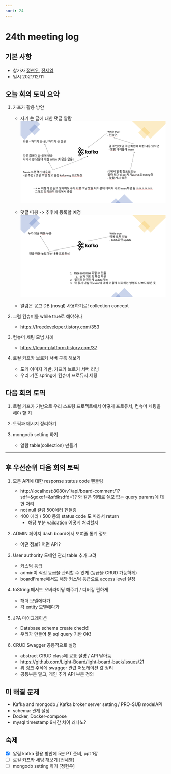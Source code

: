 ```yaml
---
sort: 24
---
```


# 24th meeting log

## 기본 사항
- 참가자 [정현우](https://github.com/Nuung), [전세영](https://github.com/SeyoungJeon)
- 일시 2021/12/11


## 오늘 회의 토픽 요약

1. 카프카 활용 방안
    - 자기 쓴 글에 대한 댓글 알람
    ![24번째회의 첨부이미지1](https://raw.githubusercontent.com/Light-Board/Light-Board/master/assets/images/24th_meeting_1.png)

    - 댓글 따봉 -> 추후에 등록할 예정
    ![24번째회의 첨부이미지2](https://raw.githubusercontent.com/Light-Board/Light-Board/master/assets/images/24th_meeting_2.png)

    - 알람은 몽고 DB (nosql) 사용하기로! collection concept

2. 그럼 컨슈머를 while true로 해야하나
    - https://freedeveloper.tistory.com/353 

3. 컨슈머 세팅 모범 사례
    - https://team-platform.tistory.com/37 

4. 로컬 카프카 브로커 서버 구축 해보기
    - 도커 이미지 기반, 카프카 브로커 서버 러닝
    - 우리 기존 spring에 컨슈머 프로듀서 세팅


## 다음 회의 토픽

1. 로컬 카프카 기반으로 우리 스프링 프로젝트에서 어떻게 프로듀서, 컨슈머 세팅을 해야 할 지

2. 토픽과 메시지 정리하기

3. mongodb setting 하기
    - 알람 table(collection) 만들기


---


## 후 우선순위 다음 회의 토픽 


1. 모든 API에 대한 response status code 핸들링
    - http://localhost:8080/v1/api/board-comment/1?sdf=&gdxdf=&sfdksdfd=?? 와 같은 형태로 쓸모 없는 query params에 대한 처리
    - not null 컬럼 500에러 헨들링
    - 400 에러 / 500 등의 status code 도 따라서 return
        - 해당 부분 vaildation 어떻게 처리할지 

2. ADMIN 페이지 dash board에서 보여줄 통계 정보
    - 어떤 정보? 어떤 API?

3. User authority 도메인 관리 table 추가 고려 
    - 커스텀 등급
    - admin이 직접 등급을 관리할 수 있게 (등급을 CRUD 가능하게)
    - boardFrame에서도 해당 커스텀 등급으로 access level 설정

4. toString 메서드 오버라이딩 해주기 / 디버깅 편하게 
    - 해더 모델에다가
    - 각 entity 모델에다가 

5. JPA 마이그레이션
    - Database schema create check!!
    - 우리가 만들어 둔 sql query 기반 OK!

6. CRUD Swagger 공통적으로 설정
    - abstract CRUD class에 공통 설명 / API 달아둠
    - https://github.com/Light-Board/light-board-back/issues/21 
    - 위 링크 주석에 swagger 관련 어노테이션 값 정리 
    - 공통부분 말고, 개인 추가 API 부분 정의


## 미 해결 문제

- Kafka and mongodb / Kafka broker server setting / PRO-SUB modelAPI
- schema: 관계 설정
- Docker, Docker-compose
- mysql timestamp 9시간 차이 왜나노? 


## 숙제

- [x] 알림 kafka 활용 방안에 5분 PT 준비, ppt 1장
- [ ] 로컬 카프카 세팅 해보기 [전세영]
- [ ] mongodb setting 하기 [정현우]